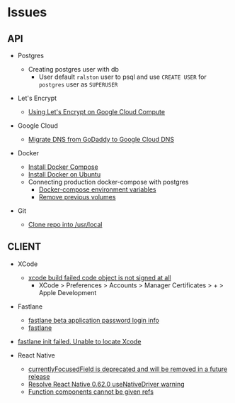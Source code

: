 # Issues


## API 
- Postgres
    - Creating postgres user with db
        - User default `ralston` user to psql and use `CREATE USER` for `postgres` user as `SUPERUSER`
- Let's Encrypt
    - [Using Let's Encrypt on Google Cloud Compute](https://techmonger.github.io/46/free-ssl-google-cloud/)

- Google Cloud
    - [Migrate DNS from GoDaddy to Google Cloud DNS](https://medium.com/@prashantapaudel/gcp-cloud-dns-transfer-your-godaddy-dns-to-google-cloud-dns-with-a-website-hosted-in-compute-bc407707c315)

- Docker
    - [Install Docker Compose](https://docs.docker.com/compose/install/)
    - [Install Docker on Ubuntu](https://docs.docker.com/engine/install/ubuntu/)
    - Connecting production docker-compose with postgres
        - [Docker-compose environment variables](https://stackoverflow.com/questions/29580798/docker-compose-environment-variables)
        - [Remove previous volumes](https://github.com/docker-library/postgres/issues/41#issuecomment-167603905)

- Git
    - [Clone repo into /usr/local](https://stackoverflow.com/questions/37228769/why-cant-i-clone-a-repo-into-usr-local)


## CLIENT

- XCode
    - [xcode build failed code object is not signed at all]()
        - XCode > Preferences > Accounts > Manager Certificates > + > Apple Development

- Fastlane
    - [fastlane beta application password login info](https://stackoverflow.com/questions/54341690/sign-in-with-the-app-specific-password-you-generated-if-you-forgot-the-app-spec)
    - [fastlane ](https://stackoverflow.com/questions/46585809/error-itms-90717-invalid-app-store-icon)
- [fastlane init failed. Unable to locate Xcode](https://github.com/fastlane/fastlane/issues/12662)

- React Native
    - [currentlyFocusedField is deprecated and will be removed in a future release](https://github.com/aksonov/react-native-router-flux/issues/3691)
    - [Resolve React Native 0.62.0 useNativeDriver warning](https://github.com/xgfe/react-native-datepicker/pull/411/files)
    - [Function components cannot be given refs](https://github.com/reactjs/reactjs.org/issues/2120)
